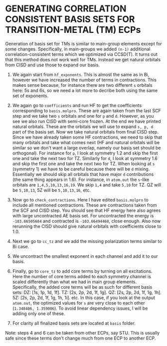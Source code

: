 GENERATING CORRELATION CONSISTENT BASIS SETS FOR TRANSITION-METAL (TM) ECPs
============================================================================

Generation of basis set for TMs is similar to main-group elements except
for some changes. Specifically, in main-groups we added `(n-1)` additional
correlation-consistent terms which we optimized via CCSD(T). It turns
out that this method does not work well for TMs. Instead we get natural
orbitals from CISD and use those to expand our basis.

1. We again start from `hf_exponents`. This is almost the same as in
Bi, however we have increased the number of terms in contractions.
This makes sense because, for instance there are two different `s`
orbitals here: 5s and 6s, so we need a lot more to decribe both using
the same set of exponents.

2. We again go to `coefficients` and run HF to get the coefficients
corresponding to `basis.molpro`. These are again taken from the last
SCF step and we take two `s` orbitals and one for `p` and `d`.
However, as you see we also run CISD with semi-core frozen.
At the end we have printed natural orbitals. These are the orbitals
we will use to expand `s, p, d` part of the basis set.
Now we take natural orbitals from final CISD step.
Since we have already taken some HF contractions, we need to skip
that many orbitals and take what comes next (HF and natural orbitals
will be similar so we don't want a large overlap, namely our basis
set should be orthogonal). For instance for `p`, I look
at symmetry 1.2 and skip the first one and take the next two for TZ. 
Similarly for `d`, I look at symmetry 1.6 and skip the first one and take
the next two for TZ. When looking at `s` (symmetry 1) we have to be careful 
because there will be `d` mixing. Essentially we should skip all orbitals 
that have major `d` contributions (the same thing appears in 1.6).
For instance, in `atom.out` the `s`-like orbitals are
`1,4,5,10,13,16,19`. We skip `1,4` and take `5,10` for TZ.
QZ will be `5,10,13`, 5Z will be `5,10,13,16`, etc. 

3. Now go to `check_contractions`. Here I have edited `basis.molpro`
to include all mentioned contractions. These are contractions taken 
from the SCF and CISD step. You should see that HF energy here also 
agrees with large uncontracted AE basis set. For uncontracted the energy
is `-103.66505684` and contracted is `-103.66494468`, close enough.
Also now rerunning the CISD should give natural orbitals with coefficients
close to 1.0.

4. Next we go to `cc_tz` and we add the missing polarization terms similar
to Bi case.

5. We uncontract the smallest exponent in each channel and add it to our basis.

6. Finally, go to `core_tz` to add core terms by turning on all excitations. 
Here the number of core terms added to each symmetry channel
is scaled differently than what we had in main group elements.
Specifically, the added core terms will be as such for different basis sets:
DZ: [1s, 1p, 1d, 1f].
TZ: [2s, 2p, 2d, 1f, 1g].
QZ: [2s, 2p, 2d, 1f, 1g, 1h].
5Z: [2s, 2p, 2d, 1f, 1g, 1h, 1i].
etc.
In this case, if you look at the output `atom.out`, the optimized values
for `s` are very close to each other (`1.348406, 1.359006`). To avoid linear dependency issues,
I will be adding only one of these.

7. For clarity all finalized basis sets are located at `basis` folder.

Note: steps 4 and 6 can be taken from other ECPs, say STU.
This is usually safe since these terms don't change much from one
ECP to another ECP.
